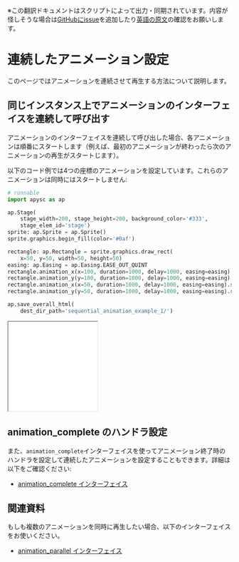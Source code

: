 <span class="inconspicuous-txt">※この翻訳ドキュメントはスクリプトによって出力・同期されています。内容が怪しそうな場合は<a href="https://github.com/simon-ritchie/apysc/issues" target="_blank">GitHubにissue</a>を追加したり[英語の原文](https://simon-ritchie.github.io/apysc/en/sequential_animation.html)の確認をお願いします。</span>

# 連続したアニメーション設定

このページではアニメーションを連続させて再生する方法について説明します。

## 同じインスタンス上でアニメーションのインターフェイスを連続して呼び出す

アニメーションのインターフェイスを連続して呼び出した場合、各アニメーションは順番にスタートします（例えば、最初のアニメーションが終わったら次のアニメーションの再生がスタートじます）。

以下のコード例では4つの座標のアニメーションを設定しています。これらのアニメーションは同時にはスタートしません:

```py
# runnable
import apysc as ap

ap.Stage(
    stage_width=200, stage_height=200, background_color='#333',
    stage_elem_id='stage')
sprite: ap.Sprite = ap.Sprite()
sprite.graphics.begin_fill(color='#0af')

rectangle: ap.Rectangle = sprite.graphics.draw_rect(
    x=50, y=50, width=50, height=50)
easing: ap.Easing = ap.Easing.EASE_OUT_QUINT
rectangle.animation_x(x=100, duration=1000, delay=1000, easing=easing).start()
rectangle.animation_y(y=100, duration=1000, delay=1000, easing=easing).start()
rectangle.animation_x(x=50, duration=1000, delay=1000, easing=easing).start()
rectangle.animation_y(y=50, duration=1000, delay=1000, easing=easing).start()

ap.save_overall_html(
    dest_dir_path='sequential_animation_example_1/')
```

<iframe src="static/sequential_animation_example_1/index.html" width="200" height="200"></iframe>

## animation_complete のハンドラ設定

また、`animation_complete`インターフェイスを使ってアニメーション終了時のハンドラを設定して連続したアニメーションを設定することもできます。詳細は以下をご確認ください:

- [animation_complete インターフェイス](jp_animation_complete.md)

## 関連資料

もしも複数のアニメーションを同時に再生したい場合、以下のインターフェイスをお使いください。

- [animation_parallel インターフェイス](jp_animation_parallel.md)